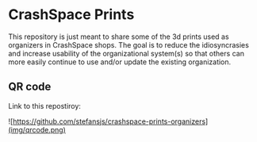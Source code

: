 # CrashSpace Prints

This repository is just meant to share some of the 3d prints used as organizers in CrashSpace shops.
The goal is to reduce the idiosyncrasies and increase usability of the organizational system(s) so that
others can more easily continue to use and/or update the existing organization.

## QR code

Link to this repostiroy:

![https://github.com/stefansjs/crashspace-prints-organizers](img/qrcode.png)
